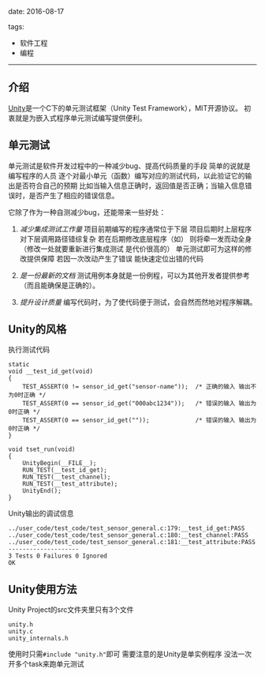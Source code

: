 
date: 2016-08-17

tags:
- 软件工程
- 编程

---

## 介绍
[Unity](https://github.com/ThrowTheSwitch/Unity)是一个C下的单元测试框架（Unity Test Framework），MIT开源协议。
初衷就是为嵌入式程序单元测试编写提供便利。

<!--more-->

## 单元测试
单元测试是软件开发过程中的一种减少bug、提高代码质量的手段
简单的说就是 编写程序的人员 逐个对最小单元（函数）编写对应的测试代码，以此验证它的输出是否符合自己的预期
比如当输入信息正确时，返回值是否正确；当输入信息错误时，是否产生了相应的错误信息。

它除了作为一种自测减少bug，还能带来一些好处：

1. _减少集成测试工作量_
项目前期编写的程序通常位于下层 项目后期时上层程序对下层调用路径错综复杂
若在后期修改底层程序（如） 则将牵一发而动全身（修改一处就要重新进行集成测试 是代价很高的）
单元测试即可为这样的修改提供保障 若因一次改动产生了错误 能快速定位出错的代码

2. _是一份最新的文档_
测试用例本身就是一份例程，可以为其他开发者提供参考（而且能确保是正确的）。

3. _提升设计质量_
编写代码时，为了使代码便于测试，会自然而然地对程序解耦。

## Unity的风格

执行测试代码
```
static
void __test_id_get(void)
{
    TEST_ASSERT(0 != sensor_id_get("sensor-name"));  /* 正确的输入 输出不为0时正确 */
    TEST_ASSERT(0 == sensor_id_get("000abc1234"));   /* 错误的输入 输出为0时正确 */
    TEST_ASSERT(0 == sensor_id_get(""));             /* 错误的输入 输出为0时正确 */
}

void tset_run(void)
{
    UnityBegin(__FILE__);
    RUN_TEST(__test_id_get);
    RUN_TEST(__test_channel);
    RUN_TEST(__test_attribute);
    UnityEnd();
}
```

Unity输出的调试信息
```
../user_code/test_code/test_sensor_general.c:179:__test_id_get:PASS
../user_code/test_code/test_sensor_general.c:180:__test_channel:PASS
../user_code/test_code/test_sensor_general.c:181:__test_attribute:PASS
--------------------
3 Tests 0 Failures 0 Ignored
OK
```

## Unity使用方法

Unity Project的src文件夹里只有3个文件
```
unity.h
unity.c
unity_internals.h
```
使用时只需`#include "unity.h"`即可
需要注意的是Unity是单实例程序 没法一次开多个task来跑单元测试

